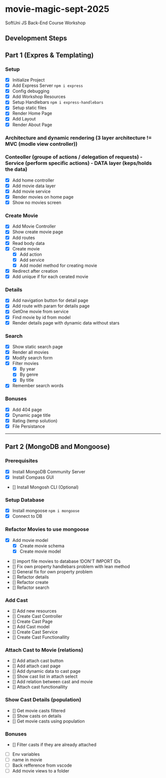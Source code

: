# movie-magic-sept-2025

SoftUni JS Back-End Course Workshop

## Development Steps

## Part 1 (Expres & Templating)

### Setup

- [x] Initialize Project
- [x] Add Express Server `npm i express`
- [x] Config debugging
- [x] Add Workshop Resources
- [x] Setup Handlebars `npm i express-handlebars`
- [x] Setup static files
- [x] Render Home Page
- [x] Add Layout
- [x] Render About Page

### Architecture and dynamic rendering (3 layer architecture != MVC (modle view controller))

### Conteoller (groupe of actions / delegation of requests) - Service (perform specific actions) - DATA layer (keps/holds the data)

- [x] Add home controller
- [x] Add movie data layer
- [x] Add movie service
- [x] Render movies on home page
- [x] Show no movies screen

### Create Movie

- [x] Add Movie Controller
- [x] Show create movie page
- [x] Add routes
- [x] Read body data
- [x] Create movie
  - [x] Add action
  - [x] Add service
  - [x] Add model method for creating movie
- [x] Redirect after creation
- [x] Add unique if for each cerated movie

### Details

- [x] Add navigation button for detail page
- [x] Add route with param for details page
- [x] GetOne movie from service
- [x] Find movie by id from model
- [x] Render details page with dynamic data without stars

### Search

- [x] Show static search page
- [x] Render all movies
- [x] Modify search form
- [x] Filter movies
  - [x] By year
  - [x] By genre
  - [x] By title
- [x] Remember search words

### Bonuses

- [x] Add 404 page
- [x] Dynamic page title
- [x] Rating (temp solution)
- [x] File Persistance

---

## Part 2 (MongoDB and Mongoose)

### Prerequisites

- [x] Install MongoDB Community Server
- [x] Install Compass GUI
- [] Install Mongosh CLI (Optional)

### Setup Database

- [x] Install mongoose `npm i mongoose`
- [x] Connect to DB

### Refactor Movies to use mongoose

- [x] Add movie model
  - [x] Create movie schema
  - [x] Create movie model
- [] import file movies to database !DON'T IMPORT IDs
- [] Fix own property handlebars problem with lean method
- [] General fix for own property problem
- [] Refactor details
- [] Refactor create
- [] Refactor search

### Add Cast

- [] Add new resources
- [] Create Cast Controller
- [] Create Cast Page
- [] Add Cast model
- [] Create Cast Service
- [] Create Cast Functionallity

### Attach Cast to Movie (relations)

- [] Add attach cast button
- [] Add attach cast page
- [] Add dynamic data to cast page
- [] Show cast list in attach select
- [] Add relation between cast and movie
- [] Attach cast functionallity

### Show Cast Details (population)

- [] Get movie casts filtered
- [] Show casts on details
- [] Get movie casts using population

### Bonuses

- [] Filter casts if they are already attached
- [ ] Env variables
- [ ] name in movie
- [ ] Back refference from vscode
- [ ] Add movie views to a folder
